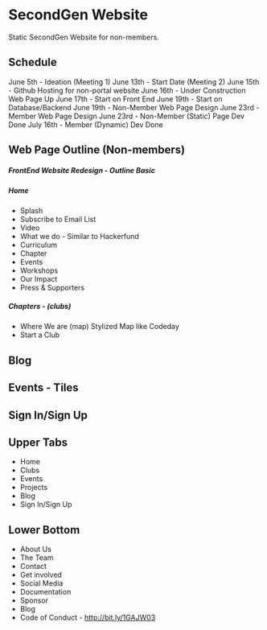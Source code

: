 # SecondGen Website
Static SecondGen Website for non-members.
## Schedule
June 5th - Ideation (Meeting 1)
June 13th - Start Date (Meeting 2)
June 15th - Github Hosting for non-portal website
June 16th - Under Construction Web Page Up
June 17th - Start on Front End
June 19th - Start on Database/Backend
June 19th - Non-Member Web Page Design 
June 23rd - Member Web Page Design
June 23rd - Non-Member (Static) Page Dev Done
July 16th - Member (Dynamic) Dev Done

## Web Page Outline (Non-members)

##### FrontEnd Website Redesign - Outline Basic

##### Home 
- Splash
- Subscribe to Email List
- Video 
- What we do - Similar to Hackerfund
- Curriculum 
- Chapter
- Events
- Workshops
- Our Impact
- Press & Supporters
##### Chapters - (clubs)
- Where We are (map) Stylized Map like Codeday
- Start a Club
## Blog
## Events - Tiles 
## Sign In/Sign Up

## Upper Tabs
- Home
- Clubs
- Events
- Projects
- Blog
- Sign In/Sign Up
## Lower Bottom
- About Us
- The Team
- Contact
- Get involved
- Social Media
- Documentation
- Sponsor 
- Blog
- Code of Conduct - http://bit.ly/1GAJW03

